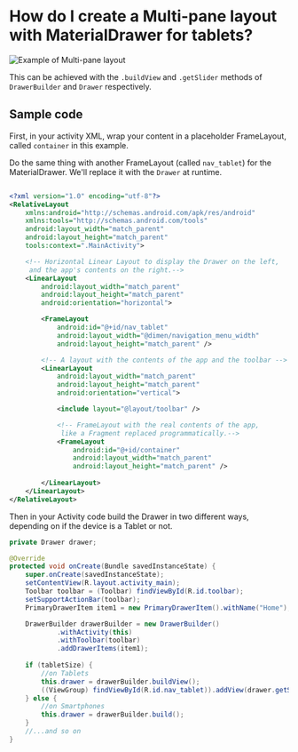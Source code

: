 # How do I create a Multi-pane layout with MaterialDrawer for tablets?

![Example of Multi-pane layout](http://developer.android.com/images/training/app-navigation-multiple-sizes-multipane-good.png "Multi-pane layout")

This can be achieved with the `.buildView` and `.getSlider` methods of `DrawerBuilder` and  `Drawer` respectively.

## Sample code
First, in your activity XML, wrap your content in a placeholder FrameLayout, called `container` in this example. 

Do the same thing with another FrameLayout (called `nav_tablet`) for the MaterialDrawer. We'll replace it with the `Drawer` at runtime.

```xml

<?xml version="1.0" encoding="utf-8"?>
<RelativeLayout
    xmlns:android="http://schemas.android.com/apk/res/android"
    xmlns:tools="http://schemas.android.com/tools"
    android:layout_width="match_parent"
    android:layout_height="match_parent"
    tools:context=".MainActivity">

    <!-- Horizontal Linear Layout to display the Drawer on the left,
     and the app's contents on the right.-->
    <LinearLayout
        android:layout_width="match_parent"
        android:layout_height="match_parent"
        android:orientation="horizontal">

        <FrameLayout
            android:id="@+id/nav_tablet"
            android:layout_width="@dimen/navigation_menu_width"
            android:layout_height="match_parent" />

        <!-- A layout with the contents of the app and the toolbar -->
        <LinearLayout
            android:layout_width="match_parent"
            android:layout_height="match_parent"
            android:orientation="vertical">

            <include layout="@layout/toolbar" />

            <!-- FrameLayout with the real contents of the app,
             like a Fragment replaced programmatically.-->
            <FrameLayout
                android:id="@+id/container"
                android:layout_width="match_parent"
                android:layout_height="match_parent" />
                
        </LinearLayout>
    </LinearLayout>
</RelativeLayout>

```

Then in your Activity code build the Drawer in two different ways, depending on if the device is a Tablet or not.

```java
private Drawer drawer;

@Override
protected void onCreate(Bundle savedInstanceState) {
    super.onCreate(savedInstanceState);
    setContentView(R.layout.activity_main);
    Toolbar toolbar = (Toolbar) findViewById(R.id.toolbar);
    setSupportActionBar(toolbar);
    PrimaryDrawerItem item1 = new PrimaryDrawerItem().withName("Home");

    DrawerBuilder drawerBuilder = new DrawerBuilder()
            .withActivity(this)
            .withToolbar(toolbar)
            .addDrawerItems(item1);
            
    if (tabletSize) {
        //on Tablets
        this.drawer = drawerBuilder.buildView();
        ((ViewGroup) findViewById(R.id.nav_tablet)).addView(drawer.getSlider());
    } else {
        //on Smartphones
        this.drawer = drawerBuilder.build();
    }  
    //...and so on
}
    
```
